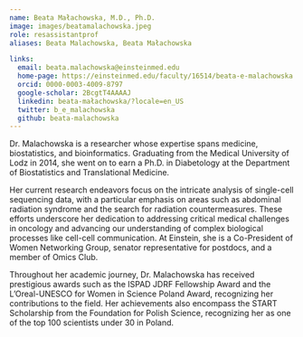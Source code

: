 ```yaml
---
name: Beata Małachowska, M.D., Ph.D.
image: images/beatamalachowska.jpeg
role: resassistantprof
aliases: Beata Malachowska, Beata Małachowska

links:
  email: beata.malachowska@einsteinmed.edu
  home-page: https://einsteinmed.edu/faculty/16514/beata-e-malachowska
  orcid: 0000-0003-4009-8797
  google-scholar: 2BcgtT4AAAAJ
  linkedin: beata-małachowska/?locale=en_US
  twitter: b_e_malachowska
  github: beata-malachowska
---
```


Dr. Malachowska is a researcher whose expertise spans medicine, biostatistics, and bioinformatics. Graduating from the Medical University of Lodz in 2014, she went on to earn a Ph.D. in Diabetology at the Department of Biostatistics and Translational Medicine. 

Her current research endeavors focus on the intricate analysis of single-cell sequencing data, with a particular emphasis on areas such as abdominal radiation syndrome and the search for radiation countermeasures. These efforts underscore her dedication to addressing critical medical challenges in oncology and advancing our understanding of complex biological processes like cell-cell communication. At Einstein, she is a Co-President of Women Networking Group, senator representative for postdocs, and a member of Omics Club.

Throughout her academic journey, Dr. Malachowska has received prestigious awards such as the ISPAD JDRF Fellowship Award and the L’Oreal-UNESCO for Women in Science Poland Award, recognizing her contributions to the field. Her achievements also encompass the START Scholarship from the Foundation for Polish Science, recognizing her as one of the top 100 scientists under 30 in Poland.

